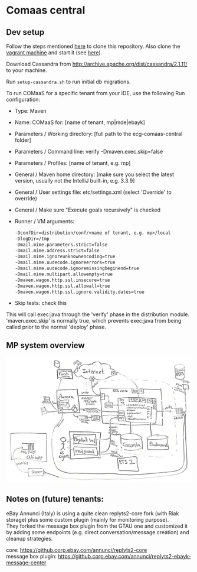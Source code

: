 # Comaas central

## Dev setup
Follow the steps mentioned [here](https://github.corp.ebay.com/ecg-comaas/ecg-comaas-central/wiki#set-up-code-review) to 
clone this repository.
Also clone the [vagrant machine](https://github.corp.ebay.com/ecg-comaas/ecg-comaas-vagrant) and start it (see [here](https://github.corp.ebay.com/ecg-comaas/ecg-comaas-vagrant#get-started)). 

Download Cassandra from http://archive.apache.org/dist/cassandra/2.1.11/ to your machine.

Run `setup-cassandra.sh` to run initial db migrations.

To run COMaaS for a specific tenant from your IDE, use the following Run configuration:

* Type: Maven
* Name: COMaaS for: [name of tenant, mp|mde|ebayk]

* Parameters / Working directory: [full path to the ecg-comaas-central folder]
* Parameters / Command line: verify -Dmaven.exec.skip=false
* Parameters / Profiles: [name of tenant, e.g. mp]

* General / Maven home directory: [make sure you select the latest version, usually not the IntelliJ built-in, e.g. 3.3.9]
* General / User settings file: etc/settings.xml (select 'Override' to override)
* General / Make sure "Execute goals recursively" is checked

* Runner / VM arguments:
  ```
  -DconfDir=distribution/conf/<name of tenant, e.g. mp>/local
  -DlogDir=/tmp
  -Dmail.mime.parameters.strict=false
  -Dmail.mime.address.strict=false
  -Dmail.mime.ignoreunknownencoding=true
  -Dmail.mime.uudecode.ignoreerrors=true
  -Dmail.mime.uudecode.ignoremissingbeginend=true
  -Dmail.mime.multipart.allowempty=true
  -Dmaven.wagon.http.ssl.insecure=true
  -Dmaven.wagon.http.ssl.allowall=true
  -Dmaven.wagon.http.ssl.ignore.validity.dates=true
  ```
* Skip tests: check this

This will call exec:java through the 'verify' phase in the distribution module. 'maven.exec.skip' is normally true, which prevents exec:java from being called prior to the normal 'deploy' phase.

## MP system overview
![Messaging system overview at Marktplaats](/docs/20151221-messaging-system-overview.jpg)

## Notes on (future) tenants:

eBay Annunci (Italy) is using a quite clean replyts2-core fork (with Riak storage) plus some custom plugin (mainly for monitoring purpose).   
They forked the message box plugin from the GTAU one and customized it by adding some endpoints (e.g. direct conversation/message creation) and cleanup strategies.  

core: https://github.corp.ebay.com/annunci/replyts2-core  
message box plugin: https://github.corp.ebay.com/annunci/replyts2-ebayk-message-center
